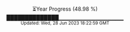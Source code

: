 <p align="center">
⏳Year Progress (48.98 %) <br>
██████████████▁▁▁▁▁▁▁▁▁▁▁▁▁▁▁▁ <br>
<sub>Updated: Wed, 28 Jun 2023 18:22:59 GMT</sub>
</p>

